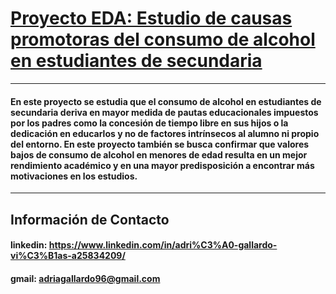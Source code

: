 # [Proyecto EDA: Estudio de causas promotoras del consumo de alcohol en estudiantes de secundaria](src/main.ipynb)

----------

#### En este proyecto se estudia que el consumo de alcohol en estudiantes de secundaria deriva en mayor medida de pautas educacionales impuestos por los padres como la concesión de tiempo libre en sus hijos o la dedicación en educarlos y no de factores intrínsecos al alumno ni propio del entorno. En este proyecto también se busca confirmar que valores bajos de consumo de alcohol en menores de edad resulta en un mejor rendimiento académico y en una mayor predisposición a encontrar más motivaciones en los estudios.

----------

## Información de Contacto

#### linkedin: https://www.linkedin.com/in/adri%C3%A0-gallardo-vi%C3%B1as-a25834209/
#### gmail: adriagallardo96@gmail.com